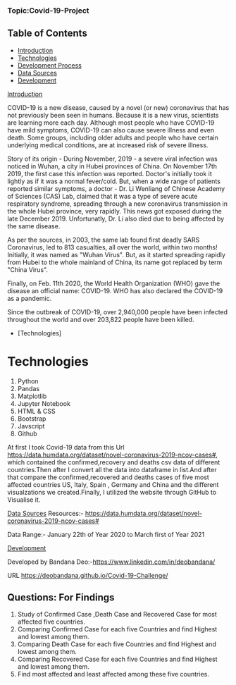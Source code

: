 ### Topic:Covid-19-Project

## Table of Contents
* [Introduction](#introduction)
* [Technologies](#technologies)
* [Development Process](#development-process)
* [Data Sources](#data-sources)
* [Development](#development-team)



[Introduction](#introduction)

 COVID-19 is a new disease, caused by a novel (or new) coronavirus that has not previously been seen in humans.
 Because it is a new virus, scientists are learning more each day. 
 Although most people who have COVID-19 have mild symptoms, COVID-19 can also cause severe illness and even death.
 Some groups, including older adults and people who have certain underlying medical conditions, are at increased risk of severe illness.

Story of its origin -
During November, 2019 - a severe viral infection was noticed in Wuhan, a city in Hubei provinces of China. On November 17th 2019, the first case this infection was reported. Doctor's initially took it lightly as if it was a normal fever/cold. But, when a wide range of patients reported similar symptoms, a doctor - Dr. Li Wenliang of Chinese Academy of Sciences (CAS) Lab, claimed that it was a type of severe acute respiratory syndrome, spreading through a new coronavirus transmission in the whole Hubei province, very rapidly. This news got exposed during the late December 2019. Unfortunatly, Dr. Li also died due to being affected by the same disease.

As per the sources, in 2003, the same lab found first deadly SARS Coronavirus, led to 813 casualties, all over the world, within two months!
Initially, it was named as "Wuhan Virus". But, as it started spreading rapidly from Hubei to the whole mainland of China, its name got replaced by term "China Virus".

Finally, on Feb. 11th 2020, the World Health Organization (WHO) gave the disease an official name: COVID-19.
WHO has also declared the COVID-19 as a pandemic.

Since the outbreak of COVID-19, over 2,940,000 people have been infected throughout the world and over 203,822 people have been killed.

* [Technologies]
# Technologies
1. Python
2. Pandas
3. Matplotlib
4. Jupyter Notebook
5. HTML & CSS
6. Bootstrap
7. Javscript
8. Github


At first I took  Covid-19 data from this Url https://data.humdata.org/dataset/novel-coronavirus-2019-ncov-cases#, which contained the confirmed,recovery and deaths csv data of different countries.Then after I convert all the data into dataframe in list.And after that compare the confirmed,recovered and deaths cases of five most affected countries US, Italy, Spain , Germany and China and the different visualzations we created.Finally, I utilized the website through GitHub to Visualise it.



[Data Sources](#data-sources)
Resources:-
      https://data.humdata.org/dataset/novel-coronavirus-2019-ncov-cases#

Data Range:- January 22th of Year 2020 to March first of Year 2021

[Development](#development-team)    

Developed by Bandana Deo:-https://www.linkedin.com/in/deobandana/

URL
 https://deobandana.github.io/Covid-19-Challenge/


## Questions: For Findings

1) Study of Confirmed Case ,Death Case and Recovered Case for most affected five countries. 
2) Comparing Confirmed Case for each five Countries and find Highest and lowest among them. 
3) Comparing Death Case for each five Countries and find Highest and lowest among them.
4) Comparing Recovered  Case for each five Countries and find Highest and lowest among them.
5) Find most affected and least affected among these five countries. 
